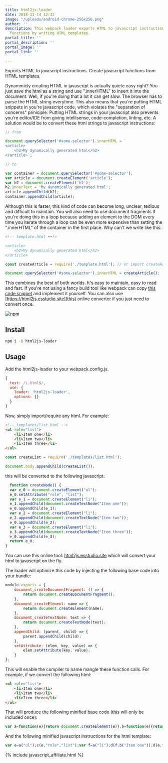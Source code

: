 ```yaml
---
title: html2js-loader
date: 2018-11-14 12:32
image: "/uploads/android-chrome-256x256.png"
author: ''
description: This webpack loader exports HTML to javascript instructions. Create javascript
  functions by writing HTML templates.
portal_title: ''
portal_description: ''
portal_image: ''
portal_link: ''

---
```

Exports HTML to javascript instructions. Create javascript functions from HTML templates.

Dynammicly creating HTML in javascript is actually quiete easy right? You just save the html as a string and use ".innerHTML" to insert it into the document. Well, if you're doing that a lot it can get slow. The browser has to parse the HTML string everytime. This also means that you're putting HTML snippets in you're javascript code, which violates the "separation of concerns" priniciple. Putting HTML strings in your javascript also prevents you're editor/IDE from giving intellisense, code-completion, linting, etc. A solution would be to convert these html strings to javascript instructions:

```javascript
// from

document.querySelector('#some-selector').innerHTML = `
<article>
	<h2>My dynamically generated html</h2>
</article>`;
```

```javascript
// to 

var container = document.querySelector('#some-selector');
var article = document.createElement('article');
var h2 = document.createElement('h2');
h2.innerText = 'My dynamically generated html';
article.appendChild(h2);
container.appendChild(article);
```

Although this is faster, this kind of code can become long, unclear, tedious and difficult to maintain. You will also need to use document fragments if you're doing this in a loop because adding an element to the DOM every time you iterate through a loop can be even more expensive than setting the ".innerHTML" of the container in the first place. Why can't we write like this:

```html
<!-- template.html --!>

<article>
	<h2>My dynamically generated html</h2>
</article>
```

```javascript
const createArticle = require('./template.html'); // or import createArticle from './template.html';

document.querySelector('#some-selector').innerHTML = createArticle();
```

This combines the best of both worlds. It's easy to maintain, easy to read and fast. If you're not using a fancy build tool like webpack can copy [this code snippet](https://github.com/sempostma/html2js/blob/master/src/index.js) and implement it yourself. You can also use [https://html2js.esstudio.site](this) online converter if you just need to convert once.

[![npm](/uploads/npm.png)](https://www.npmjs.com/package/html2js-loader)

## Install

```bash
npm i -D html2js-loader
```

## Usage

Add the html2js-loader to your webpack.config.js.

```js
{
  test: /\.html$/,
  use: {
    loader: 'html2js-loader',
    options: {}
  }
}
```

Now, simply import/require any html. For example:

```html
<!-- templates/list.html -->
<ul role="list">
    <li>Item one</li>
    <li>Item two</li>
    <li>Item three</li>
</ul>
```

```js
const createList = require('./templates/list.html');

document.body.appendChild(createList());
```

this will be converted to the following javascript:

```javascript
  function createNode() {
  var e_0 = document.createElement("ul");
  e_0.setAttribute("role", "list");
  var e_1 = document.createElement("li");
  e_1.appendChild(document.createTextNode("Item one"));
  e_0.appendChild(e_1);
  var e_2 = document.createElement("li");
  e_2.appendChild(document.createTextNode("Item two"));
  e_0.appendChild(e_2);
  var e_3 = document.createElement("li");
  e_3.appendChild(document.createTextNode("Item three"));
  e_0.appendChild(e_3);
  return e_0;
}
```

You can use this online tool: [html2js.esstudio.site](https://html2js.esstudio.site) which will convert your html to javascript on the fly.

The loader will optimize this code by injecting the following base code into your bundle:

```javascript
module.exports = {
    document_createDocumentFragment: () => {
        return document.createDocumentFragment();
    },
    document_createElement: name => {
        return document.createElement(name);
    },
    document_createTextNode: text => {
        return document.createTextNode(text);
    },
    appendChild: (parent, child) => {
        parent.appendChild(child);
    },
    setAttribute: (elem, key, value) => {
        elem.setAttribute(key, value);
    }
};
```

This will enable the compiler to name mangle these function calls. For example, if we convert the following html:

```html
<ul role="list">
    <li>Item one</li>
    <li>Item two</li>
    <li>Item three</li>
</ul>
```

That will produce the following minified base code (this will only be included once):

```javascript
var a=function(e){return document.createElement(e)},b=function(e){return document.createTextNode(e)},c=function(e,f,g){return e.setAttribute(f,g)},d=function(e,f){return e.appendChild(f)}
```

And the following minified javascript instructions for the html template:

```javascript
var e=a("ul");c(e,"role","list");var f=a("li");d(f,b("Item one"));d(e,f);f=a("li");d(f,b("Item two"));d(e,f);f=a("li");d(f,b("Item three"));d(e,f);
```

{% include javascript_affiliate.html %}